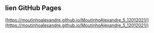 ## lien GitHub Pages
[https://moutinhoalexandre.github.io/MoutinhoAlexandre_5_12012021/](https://moutinhoalexandre.github.io/MoutinhoAlexandre_5_12012021/)